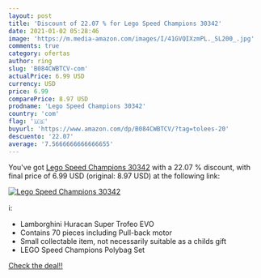 ```yaml
---
layout: post
title: 'Discount of 22.07 % for Lego Speed Champions 30342'
date: 2021-01-02 05:28:46
image: 'https://m.media-amazon.com/images/I/41GVQIXzmPL._SL200_.jpg'
comments: true
category: ofertas
author: ring
slug: 'B084CWBTCV-com'
actualPrice: 6.99 USD
currency: USD
price: 6.99
comparePrice: 8.97 USD
prodname: 'Lego Speed Champions 30342'
country: 'com'
flag: '🇺🇸'
buyurl: 'https://www.amazon.com/dp/B084CWBTCV/?tag=tolees-20'
descuento: '22.07'
average: '7.5666666666666655'
---
```


You've got [Lego Speed Champions 30342](https://www.amazon.com/dp/B084CWBTCV/?tag=tolees-20) with a  22.07 % discount, with final price of 6.99 USD (original: 8.97 USD) at the following link:

[![Lego Speed Champions 30342](https://m.media-amazon.com/images/I/41GVQIXzmPL._SL200_.jpg)](https://www.amazon.com/dp/B084CWBTCV/?tag=tolees-20)

ℹ️:

- Lamborghini Huracan Super Trofeo EVO
- Contains 70 pieces including Pull-back motor
- Small collectable item, not necessarily suitable as a childs gift
- LEGO Speed Champions Polybag Set

[Check the deal!!](https://www.amazon.com/dp/B084CWBTCV/?tag=tolees-20)

